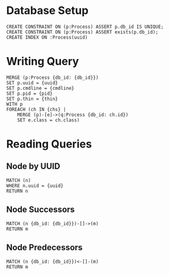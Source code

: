 # Database Setup
```
CREATE CONSTRAINT ON (p:Process) ASSERT p.db_id IS UNIQUE;
CREATE CONSTRAINT ON (p:Process) ASSERT exists(p.db_id);
CREATE INDEX ON :Process(uuid)
```

# Writing Query
```
MERGE (p:Process {db_id: {db_id}})
SET p.uuid = {uuid}
SET p.cmdline = {cmdline}
SET p.pid = {pid}
SET p.thin = {thin}
WITH p
FOREACH (ch IN {chs} |
    MERGE (p)-[e]->(q:Process {db_id: ch.id})
    SET e.class = ch.class)
```

# Reading Queries
## Node by UUID
```
MATCH (n)
WHERE n.uuid = {uuid}
RETURN n
```

## Node Successors
```
MATCH (n {db_id: {db_id}})-[]->(m)
RETURN m
```

## Node Predecessors
```
MATCH (n {db_id: {db_id}})<-[]-(m)
RETURN m
```

